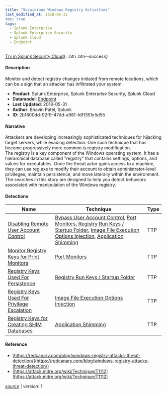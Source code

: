 ```yaml
---
title: "Suspicious Windows Registry Activities"
last_modified_at: 2018-05-31
toc: true
tags:
  - Splunk Enterprise
  - Splunk Enterprise Security
  - Splunk Cloud
  - Endpoint
---
```


[Try in Splunk Security Cloud](https://www.splunk.com/en_us/cyber-security.html){: .btn .btn--success}

#### Description

Monitor and detect registry changes initiated from remote locations, which can be a sign that an attacker has infiltrated your system.

- **Product**: Splunk Enterprise, Splunk Enterprise Security, Splunk Cloud
- **Datamodel**: [Endpoint](https://docs.splunk.com/Documentation/CIM/latest/User/Endpoint)
- **Last Updated**: 2018-05-31
- **Author**: Bhavin Patel, Splunk
- **ID**: 2b1800dd-92f9-47dd-a981-fdf1351e5d55

#### Narrative

Attackers are developing increasingly sophisticated techniques for hijacking target servers, while evading detection. One such technique that has become progressively more common is registry modification.\
 The registry is a key component of the Windows operating system. It has a hierarchical database called "registry" that contains settings, options, and values for executables. Once the threat actor gains access to a machine, they can use reg.exe to modify their account to obtain administrator-level privileges, maintain persistence, and move laterally within the environment.\
 The searches in this story are designed to help you detect behaviors associated with manipulation of the Windows registry.

#### Detections

| Name        | Technique   | Type         |
| ----------- | ----------- |--------------|
| [Disabling Remote User Account Control](/endpoint/disabling_remote_user_account_control/) | [Bypass User Account Control](/tags/#bypass-user-account-control), [Port Monitors](/tags/#port-monitors), [Registry Run Keys / Startup Folder](/tags/#registry-run-keys-/-startup-folder), [Image File Execution Options Injection](/tags/#image-file-execution-options-injection), [Application Shimming](/tags/#application-shimming) | TTP |
| [Monitor Registry Keys for Print Monitors](/endpoint/monitor_registry_keys_for_print_monitors/) | [Port Monitors](/tags/#port-monitors) | TTP |
| [Registry Keys Used For Persistence](/endpoint/registry_keys_used_for_persistence/) | [Registry Run Keys / Startup Folder](/tags/#registry-run-keys-/-startup-folder) | TTP |
| [Registry Keys Used For Privilege Escalation](/endpoint/registry_keys_used_for_privilege_escalation/) | [Image File Execution Options Injection](/tags/#image-file-execution-options-injection) | TTP |
| [Registry Keys for Creating SHIM Databases](/endpoint/registry_keys_for_creating_shim_databases/) | [Application Shimming](/tags/#application-shimming) | TTP |

#### Reference

* [https://redcanary.com/blog/windows-registry-attacks-threat-detection/](https://redcanary.com/blog/windows-registry-attacks-threat-detection/)
* [https://attack.mitre.org/wiki/Technique/T1112](https://attack.mitre.org/wiki/Technique/T1112)



[*source*](https://github.com/splunk/security_content/tree/develop/stories/suspicious_windows_registry_activities.yml) \| *version*: **1**